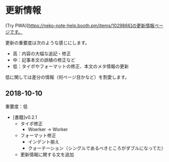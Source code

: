 # 更新情報

(Try PWA)[https://neko-note-help.booth.pm/items/1029866]の更新情報ページです。

更新の重要度は次のような感じにします。

- 高：内容の大幅な追記・修正
- 中：記事本文の誤植の修正など
- 低：タイポやフォーマットの修正、本文のメタ情報の更新

低に関しては差分の情報（何ページ目かなど）を割愛します。

## 2018-10-10

重要度：低

- [書籍]v0.2.1
  - タイポ修正
    - Woerker -> Worker
  - フォーマット修正
    - インデント揃え
    - クォーテーション（シングルであるべきところがダブルになってた）
  - 更新情報に関する文を追加
